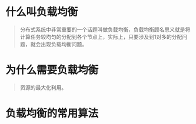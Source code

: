 # 什么叫负载均衡
> 分布式系统中非常重要的一个话题叫做负载均衡，负载均衡顾名思义就是将计算任务较均匀的分配到各个节点上，实际上，只要涉及到1对多的分配问题，就会出现负载均衡问题。

# 为什么需要负载均衡
> 资源的最大化利用。

# 负载均衡的常用算法
> 